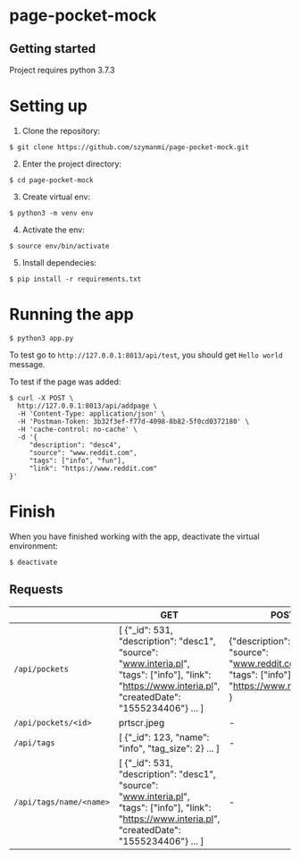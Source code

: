 # page-pocket-mock

## Getting started

Project requires python 3.7.3

# Setting up

1. Clone the repository:

```$ git clone https://github.com/szymanmi/page-pocket-mock.git```

2. Enter the project directory:

```$ cd page-pocket-mock```

3. Create virtual env:

```$ python3 -m venv env```

4. Activate the env:

```$ source env/bin/activate```

5. Install dependecies:

```$ pip install -r requirements.txt```

# Running the app

```$ python3 app.py```

To test go to  ```http://127.0.0.1:8013/api/test```, you should get ```Hello world``` message.

To test if the page was added:

```
$ curl -X POST \
  http://127.0.0.1:8013/api/addpage \
  -H 'Content-Type: application/json' \
  -H 'Postman-Token: 3b32f3ef-f77d-4098-8b82-5f0cd0372180' \
  -H 'cache-control: no-cache' \
  -d '{
	 "description": "desc4",
	 "source": "www.reddit.com",
	 "tags": ["info", "fun"],
	 "link": "https://www.reddit.com"
}'
```

# Finish
When you have finished working with the app, deactivate the virtual environment:

```$ deactivate```

## Requests
|                         | GET                                                                                                                                                       | POST                                                                                                      |
|-------------------------|-----------------------------------------------------------------------------------------------------------------------------------------------------------|-----------------------------------------------------------------------------------------------------------|
| `/api/pockets`          | [ {"_id": 531, "description": "desc1", "source": "www.interia.pl", "tags": ["info"], "link": "https://www.interia.pl", "createdDate": "1555234406"} ... ] | {"description": "desc10", "source": "www.reddit.com", "tags": ["info"], "link": "https://www.reddit.com" } |
| `/api/pockets/<id>`      | prtscr.jpeg                                                                                                                                               | -                                                                                                         |
| `/api/tags`             | [ {"_id": 123, "name": "info", "tag_size": 2} ... ]                                                                                                       | -                                                                                                         |
| `/api/tags/name/<name>` | [ {"_id": 531, "description": "desc1", "source": "www.interia.pl", "tags": ["info"], "link": "https://www.interia.pl", "createdDate": "1555234406"} ... ] | -                                                                                                         |
